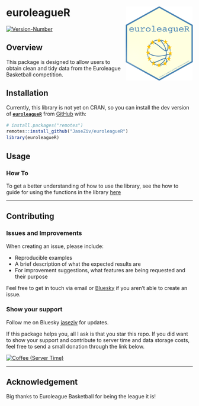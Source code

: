 
<!-- README.md is generated from README.Rmd. Please edit that file -->

# euroleagueR <img src="man/figures/logo.png" align="right" width="181" height="201"/>

<!-- badges: start -->

[![Version-Number](https://img.shields.io/github/r-package/v/JaseZiv/euroleagueR?label=euroleagueR%20(Dev))](https://github.com/JaseZiv/euroleagueR/)
<!-- badges: end -->

## Overview

This package is designed to allow users to obtain clean and tidy data
from the Euroleague Basketball competition.

## Installation

Currently, this library is not yet on CRAN, so you can install the dev
version of [**`euroleagueR`**](https://github.com/JaseZiv/euroleagueR/)
from [GitHub](https://github.com/JaseZiv/euroleagueR) with:

``` r
# install.packages("remotes")
remotes::install_github("JaseZiv/euroleagueR")
library(euroleagueR)
```

## Usage

### How To

To get a better understanding of how to use the library, see the how to
guide for using the functions in the library
[here](https://jaseziv.github.io/euroleagueR/articles/using-euroleagueR.html)

------------------------------------------------------------------------

## Contributing

### Issues and Improvements

When creating an issue, please include:

- Reproducible examples
- A brief description of what the expected results are
- For improvement suggestions, what features are being requested and
  their purpose

Feel free to get in touch via email or
[Bluesky](https://bsky.app/profile/jaseziv.bsky.social) if you aren’t
able to create an issue.

### Show your support

Follow me on Bluesky
[jaseziv](https://bsky.app/profile/jaseziv.bsky.social) for updates.

If this package helps you, all I ask is that you star this repo. If you
did want to show your support and contribute to server time and data
storage costs, feel free to send a small donation through the link
below.

<a href="https://www.buymeacoffee.com/jaseziv83A" target="_blank"><img src="https://cdn.buymeacoffee.com/buttons/default-orange.png" alt="Coffee (Server Time)" height="41" width="174"></a>

------------------------------------------------------------------------

## Acknowledgement

Big thanks to Euroleague Basketball for being the league it is!
